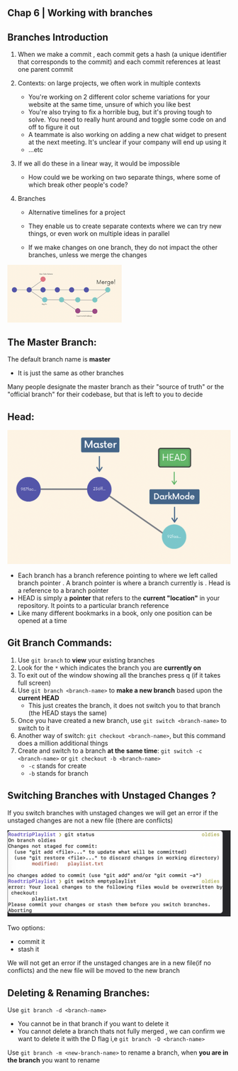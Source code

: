 ## Chap 6 | Working with branches 

## **Branches Introduction**

1. When we make a commit , each commit gets a hash (a unique identifier that corresponds to the commit) and each commit references at least one parent commit
2. Contexts: on large projects, we often work in multiple contexts
   - You're working on 2 different color scheme variations for your website at the same time, unsure of which you like best
   - You're also trying to fix a horrible bug, but it's proving tough to solve. You need to really hunt around and toggle some code on and off to figure it out
   - A teammate is also working on adding a new chat widget to present at the next meeting. It's unclear if your company will end up using it
   - …etc
3. If we all do these in a linear way, it would be impossible
   - How could we be working on two separate things, where some of which break other people's code?

4. Branches

   - Alternative timelines for a project

   - They enable us to create separate contexts where we can try new things, or even work on multiple ideas in parallel

   - If we make changes on one branch, they do not impact the other branches, unless we merge the changes

<img src="../Assets/branch.png" alt="branch" style="zoom:33%;" />



## **The Master Branch**:

The default branch name is **master**

- It is just the same as other branches

Many people designate the master branch as their "source of truth" or the "official branch" for their codebase, but that is left to you to decide

## **Head**:

![branch](../Assets/head.png)

- Each branch has a branch reference pointing to where we left called branch pointer . A branch pointer is where a branch currently is . Head is a reference to a branch pointer 
- HEAD is simply a **pointer** that refers to the **current "location"** in your repository. It points to a particular branch reference
- Like many different bookmarks in a book, only one position can be opened at a time

## **Git Branch Commands**:

1. Use `git branch` to **view** your existing branches
2. Look for the `*` which indicates the branch you are **currently on**
3. To exit out of the window showing all the branches press q (if it takes full screen)
4. Use `git branch <branch-name>` to **make a new branch** based upon the **current HEAD**
   - This just creates the branch, it does not switch you to that branch (the HEAD stays the same)
5. Once you have created a new branch, use `git switch <branch-name>` to switch to it
6. Another way of switch: `git checkout <branch-name>`, but this command does a million additional things
7. Create and switch to a branch **at the same time**: `git switch -c <branch-name>` or `git checkout -b <branch-name>`
   - `-c` stands for create
   - `-b` stands for branch

## **Switching Branches with Unstaged Changes ?**

If you switch branches with unstaged changes we will get an error if the unstaged changes are not a new file (there are  conflicts)

![uncommitted-changes](../Assets/uncommitted-changes.png)

Two options:

- commit it 
- stash it 

We will not get an error if the unstaged changes are  in a new file(if no conflicts) and the new file will be moved to the new branch  

## **Deleting & Renaming Branches**:

Use `git branch -d <branch-name>`

- You cannot be in that branch if you want to delete it
- You cannot delete a branch thats not fully merged , we can confirm we want to delete it with the D flag i,e `git branch -D <branch-name>`

Use `git branch -m <new-branch-name>` to rename a branch, when **you are in the branch** you want to rename